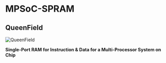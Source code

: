 # MPSoC-SPRAM
## QueenField

![QueenField](../master/icon.jpg)

**Single-Port RAM for Instruction & Data for a Multi-Processor System on Chip**
